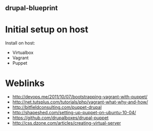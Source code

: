 ## drupal-blueprint

# Initial setup on host
Install on host:
* Virtualbox
* Vagrant
* Puppet

# Weblinks
* http://devops.me/2011/10/07/bootstrapping-vagrant-with-puppet/
* http://net.tutsplus.com/tutorials/php/vagrant-what-why-and-how/
* http://bitfieldconsulting.com/puppet-drupal
* http://shapeshed.com/setting-up-puppet-on-ubuntu-10-04/
* https://github.com/drupalboxes/drupal-puppet
* http://css.dzone.com/articles/creating-virtual-server